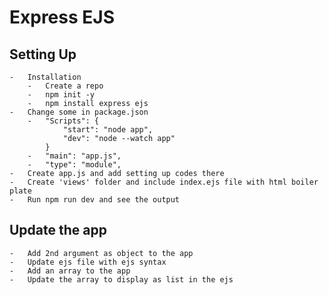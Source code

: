 # Express EJS

## Setting Up
    -   Installation
        -   Create a repo
        -   npm init -y
        -   npm install express ejs
    -   Change some in package.json
        -   "Scripts": {
                "start": "node app",
                "dev": "node --watch app"
            }
        -   "main": "app.js",
        -   "type": "module",
    -   Create app.js and add setting up codes there
    -   Create 'views' folder and include index.ejs file with html boiler plate
    -   Run npm run dev and see the output

## Update the app
    -   Add 2nd argument as object to the app
    -   Update ejs file with ejs syntax
    -   Add an array to the app
    -   Update the array to display as list in the ejs